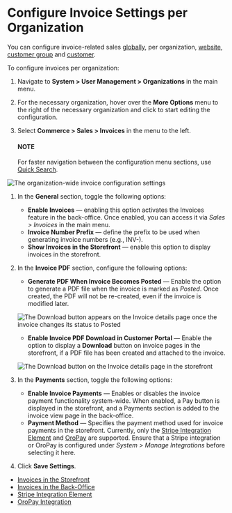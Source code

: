 <a id="user-guide-system-configuration-commerce-sales-invoices-org"></a>

# Configure Invoice Settings per Organization

You can configure invoice-related sales [globally](../../../../../configuration/commerce/sales/global-invoices.md#configuration-guide-commerce-configuration-sales-invoices), per organization, [website](../../../../../websites/web-configuration/commerce/sales/website-invoices.md#user-guide-system-configuration-commerce-sales-invoices-per-website), [customer group](../../../../../../customers/customer-groups/customer-group-configuration/commerce/sales/customer-group-invoices-settings.md#user-guide-customer-group-invoice-settings) and [customer](../../../../../../customers/customers/customer-configuration/commerce/sales/customer-invoices-settings.md#user-guide-customers-invoice-settings).

To configure invoices per organization:

1. Navigate to **System > User Management > Organizations** in the main menu.
2. For the necessary organization, hover over the <i class="fa fa-ellipsis-h fa-lg" aria-hidden="true"></i> **More Options** menu to the right of the necessary organization and click <i class="fas fa-cog" aria-hidden="true"></i> to start editing the configuration.
3. Select **Commerce > Sales > Invoices** in the menu to the left.

   #### NOTE
   For faster navigation between the configuration menu sections, use [Quick Search](../../../../../configuration/quick-search.md#user-guide-system-configuration-quick-search).

![The organization-wide invoice configuration settings](user/img/sales/invoices/invoice_org.png)
1. In the **General** section, toggle the following options:
   * **Enable Invoices** —  enabling this option activates the Invoices feature in the back-office. Once enabled, you can access it via *Sales > Invoices* in the main menu.
   * **Invoice Number Prefix** — define the prefix to be used when generating invoice numbers (e.g., INV-).
   * **Show Invoices in the Storefront** — enable this option to display invoices in the storefront.
2. In the **Invoice PDF** section, configure the following options:
   * **Generate PDF When Invoice Becomes Posted** — Enable the option to generate a PDF file when the invoice is marked as *Posted*. Once created, the PDF will not be re-created, even if the invoice is modified later.

   ![The Download button appears on the Invoice details page once the invoice changes its status to Posted](user/img/sales/invoices/download-invoice.png)
   * **Enable Invoice PDF Download in Customer Portal** — Enable the option to display a **Download** button on invoice pages in the storefront, if a PDF file has been created and attached to the invoice.

   ![The Download button on the Invoice details page in the storefront](user/img/sales/invoices/download-invoice-storefront.png)
3. In the **Payments** section, toggle the following options:
   * **Enable Invoice Payments** — Enables or disables the invoice payment functionality system-wide. When enabled, a Pay button is displayed in the storefront, and a Payments section is added to the invoice view page in the back-office.
   * **Payment Method** — Specifies the payment method used for invoice payments in the storefront. Currently, only the [Stripe Integration Element](../../../../../integrations/payment-integration/stripe/index.md#user-guide-payment-payment-providers-stripe-element) and [OroPay](../../../../../integrations/payment-integration/oropay/index.md#user-guide-payment-oropay) are supported. Ensure that a Stripe integration or OroPay is configured under *System > Manage Integrations* before selecting it here.
4. Click **Save Settings**.

* [Invoices in the Storefront](../../../../../../../storefront/account/invoices/index.md#frontstore-guide-invoices)
* [Invoices in the Back-Office](../../../../../../sales/invoices/index.md#user-guide-sales-invoices)
* [Stripe Integration Element](../../../../../integrations/payment-integration/stripe/index.md#user-guide-payment-payment-providers-stripe-element)
* [OroPay Integration](../../../../../integrations/payment-integration/oropay/index.md#user-guide-payment-oropay)

<!-- fa-bars = fa-navicon -->
<!-- Ic Tiles is used as Set As Default in saved views, and as tiles in display layout options -->
<!-- IcPencil refers to Rename in Commerce and Inline Editing in CRM -->
<!-- Check mark in the square. -->
<!-- SortDesc is also used as drop-down arrow -->
<!-- A -->
<!-- B -->
<!-- C -->
<!-- D -->
<!-- E -->
<!-- F -->
<!-- G -->
<!-- H -->
<!-- I -->
<!-- L -->
<!-- M -->
<!-- P -->
<!-- R -->
<!-- S -->
<!-- T -->
<!-- U -->
<!-- Z -->
